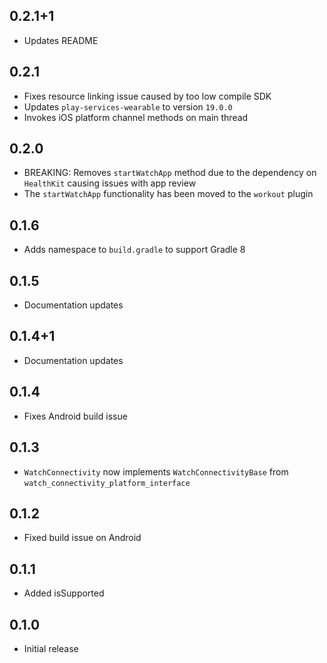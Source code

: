 ## 0.2.1+1

- Updates README

## 0.2.1

- Fixes resource linking issue caused by too low compile SDK
- Updates `play-services-wearable` to version `19.0.0`
- Invokes iOS platform channel methods on main thread

## 0.2.0

- BREAKING: Removes `startWatchApp` method due to the dependency on `HealthKit` causing issues with app review
- The `startWatchApp` functionality has been moved to the `workout` plugin

## 0.1.6

- Adds namespace to `build.gradle` to support Gradle 8

## 0.1.5

- Documentation updates

## 0.1.4+1

- Documentation updates

## 0.1.4

- Fixes Android build issue

## 0.1.3

- `WatchConnectivity` now implements `WatchConnectivityBase` from `watch_connectivity_platform_interface`

## 0.1.2

- Fixed build issue on Android

## 0.1.1

- Added isSupported

## 0.1.0

- Initial release
